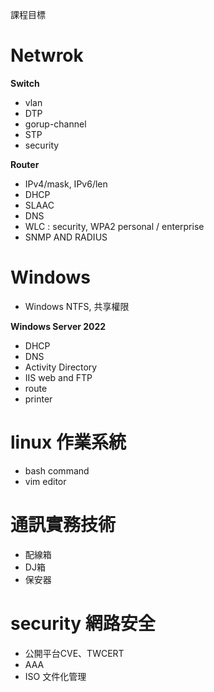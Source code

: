課程目標
# Netwrok
   **Switch**
   * vlan
   * DTP
   * gorup-channel
   * STP
   * security

   **Router**
   * IPv4/mask, IPv6/len
   * DHCP
   * SLAAC
   * DNS
   * WLC : security, WPA2 personal / enterprise
   * SNMP AND RADIUS

# Windows
   * Windows NTFS, 共享權限

   **Windows Server 2022**
   * DHCP
   * DNS
   * Activity Directory
   * IIS web and FTP
   * route
   * printer

# linux 作業系統
   * bash command
   * vim editor

# 通訊實務技術
   * 配線箱
   * DJ箱
   * 保安器
# security 網路安全
   * 公開平台CVE、TWCERT
   * AAA
   * ISO 文件化管理

